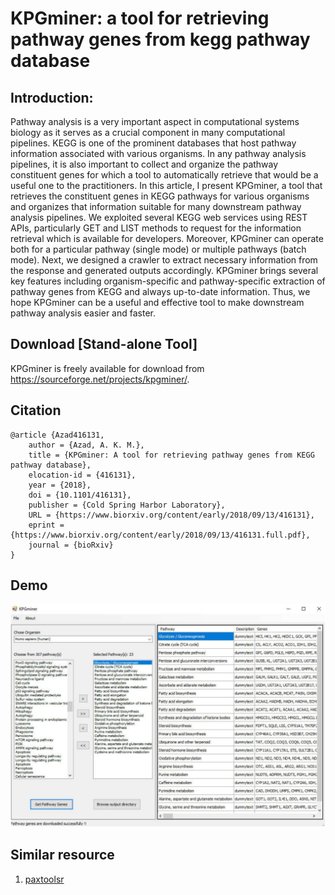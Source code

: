 # KPGminer: a tool for retrieving pathway genes from kegg pathway database
## Introduction:
Pathway analysis is a very important aspect in computational systems biology as it serves as a crucial component in many computational pipelines. KEGG is one of the prominent databases that host pathway information associated with various organisms. In any pathway analysis pipelines, it is also important to collect and organize the pathway constituent genes for which a tool to automatically retrieve that would be a useful one to the practitioners. In this article, I present KPGminer, a tool that retrieves the constituent genes in KEGG pathways for various organisms and organizes that information suitable for many downstream pathway analysis pipelines. We exploited several KEGG web services using REST APIs, particularly GET and LIST methods to request for the information retrieval which is available for developers. Moreover, KPGminer can operate both for a particular pathway (single mode) or multiple pathways (batch mode). Next, we designed a crawler to extract necessary information from the response and generated outputs accordingly. KPGminer brings several key features including organism-specific and pathway-specific extraction of pathway genes from KEGG and always up-to-date information. Thus, we hope KPGminer can be a useful and effective tool to make downstream pathway analysis easier and faster. 

## Download [Stand-alone Tool]
KPGminer is freely available for download from https://sourceforge.net/projects/kpgminer/.

## Citation
```
@article {Azad416131,
	author = {Azad, A. K. M.},
	title = {KPGminer: A tool for retrieving pathway genes from KEGG pathway database},
	elocation-id = {416131},
	year = {2018},
	doi = {10.1101/416131},
	publisher = {Cold Spring Harbor Laboratory},
	URL = {https://www.biorxiv.org/content/early/2018/09/13/416131},
	eprint = {https://www.biorxiv.org/content/early/2018/09/13/416131.full.pdf},
	journal = {bioRxiv}
}
```
## Demo
![KPGMiner demo snapshot](img/KPGMiner_SA_v1.0.0.jpg)

## Similar resource
1. [paxtoolsr](https://bioconductor.org/packages/release/bioc/manuals/paxtoolsr/man/paxtoolsr.pdf)

